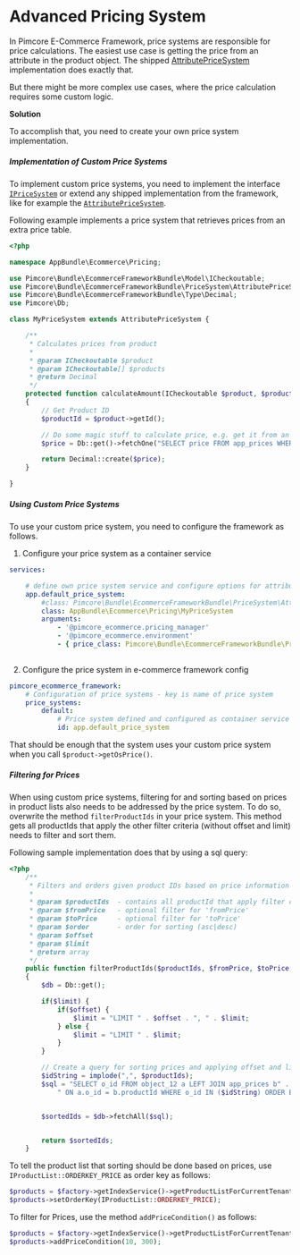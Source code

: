 # Advanced Pricing System

In Pimcore E-Commerce Framework, price systems are responsible for price calculations. The easiest use case is getting
the price from an attribute in the product object. The shipped 
[AttributePriceSystem](https://github.com/pimcore/pimcore/blob/master/pimcore/lib/Pimcore/Bundle/EcommerceFrameworkBundle/PriceSystem/AttributePriceSystem.php) 
implementation does exactly that. 

But there might be more complex use cases, where the price calculation requires some custom logic. 

**Solution**

To accomplish that, you need to create your own price system implementation. 
 
##### Implementation of Custom Price Systems

To implement custom price systems, you need to implement the interface 
[`IPriceSystem`](https://github.com/pimcore/pimcore/blob/master/pimcore/lib/Pimcore/Bundle/EcommerceFrameworkBundle/PriceSystem/IPriceSystem.php) 
or extend any shipped implementation from the framework, like for example the 
[`AttributePriceSystem`](https://github.com/pimcore/pimcore/blob/master/pimcore/lib/Pimcore/Bundle/EcommerceFrameworkBundle/PriceSystem/AttributePriceSystem.php). 


Following example implements a price system that retrieves prices from an extra price table. 

```php
<?php

namespace AppBundle\Ecommerce\Pricing;

use Pimcore\Bundle\EcommerceFrameworkBundle\Model\ICheckoutable;
use Pimcore\Bundle\EcommerceFrameworkBundle\PriceSystem\AttributePriceSystem;
use Pimcore\Bundle\EcommerceFrameworkBundle\Type\Decimal;
use Pimcore\Db;

class MyPriceSystem extends AttributePriceSystem {

    /**
     * Calculates prices from product
     *
     * @param ICheckoutable $product
     * @param ICheckoutable[] $products
     * @return Decimal
     */
    protected function calculateAmount(ICheckoutable $product, $products): Decimal
    {
        // Get Product ID
        $productId = $product->getId();

        // Do some magic stuff to calculate price, e.g. get it from an extra price table, or price service, etc.
        $price = Db::get()->fetchOne("SELECT price FROM app_prices WHERE productId = ?", [$productId]);

        return Decimal::create($price);
    }

}

```


##### Using Custom Price Systems

To use your custom price system, you need to configure the framework as follows. 

1) Configure your price system as a container service
```yml
services:

    # define own price system service and configure options for attribute name and price object class
    app.default_price_system:
        #class: Pimcore\Bundle\EcommerceFrameworkBundle\PriceSystem\AttributePriceSystem
        class: AppBundle\Ecommerce\Pricing\MyPriceSystem
        arguments:
            - '@pimcore_ecommerce.pricing_manager'
            - '@pimcore_ecommerce.environment'
            - { price_class: Pimcore\Bundle\EcommerceFrameworkBundle\PriceSystem\Price }
            
```


2) Configure the price system in e-commerce framework config
```yml
pimcore_ecommerce_framework:
    # Configuration of price systems - key is name of price system
    price_systems:
        default:
            # Price system defined and configured as container service
            id: app.default_price_system
```


That should be enough that the system uses your custom price system when you call `$product->getOsPrice()`. 


##### Filtering for Prices

When using custom price systems, filtering for and sorting based on prices in product lists also needs to be addressed 
by the price system. To do so, overwrite the method `filterProductIds` in your price system. This method gets all 
productIds that apply the other filter criteria (without offset and limit) needs to filter and sort them. 
 
Following sample implementation does that by using a sql query:
 
```php 
<?php
    /**
     * Filters and orders given product IDs based on price information
     *
     * @param $productIds  - contains all productId that apply filter criteria without limit & offset
     * @param $fromPrice   - optional filter for 'fromPrice'
     * @param $toPrice     - optional filter for 'toPrice'
     * @param $order       - order for sorting (asc|desc)
     * @param $offset
     * @param $limit
     * @return array
     */
    public function filterProductIds($productIds, $fromPrice, $toPrice, $order, $offset, $limit)
    {
        $db = Db::get();

        if($limit) {
            if($offset) {
                $limit = "LIMIT " . $offset . ", " . $limit;
            } else {
                $limit = "LIMIT " . $limit;
            }
        }

        // Create a query for sorting prices and applying offset and limit
        $idString = implode(",", $productIds);
        $sql = "SELECT o_id FROM object_12 a LEFT JOIN app_prices b" .
            " ON a.o_id = b.productId WHERE o_id IN ($idString) ORDER BY ISNULL(b.price), b.price $order, o_id $limit;";


        $sortedIds = $db->fetchAll($sql);


        return $sortedIds;
    }

```

To tell the product list that sorting should be done based on prices, use `IProductList::ORDERKEY_PRICE` as order key 
as follows: 
```php 
$products = $factory->getIndexService()->getProductListForCurrentTenant();
$products->setOrderKey(IProductList::ORDERKEY_PRICE);
```

To filter for Prices, use the method `addPriceCondition()` as follows: 
```php
$products = $factory->getIndexService()->getProductListForCurrentTenant();
$products->addPriceCondition(10, 300);
```
